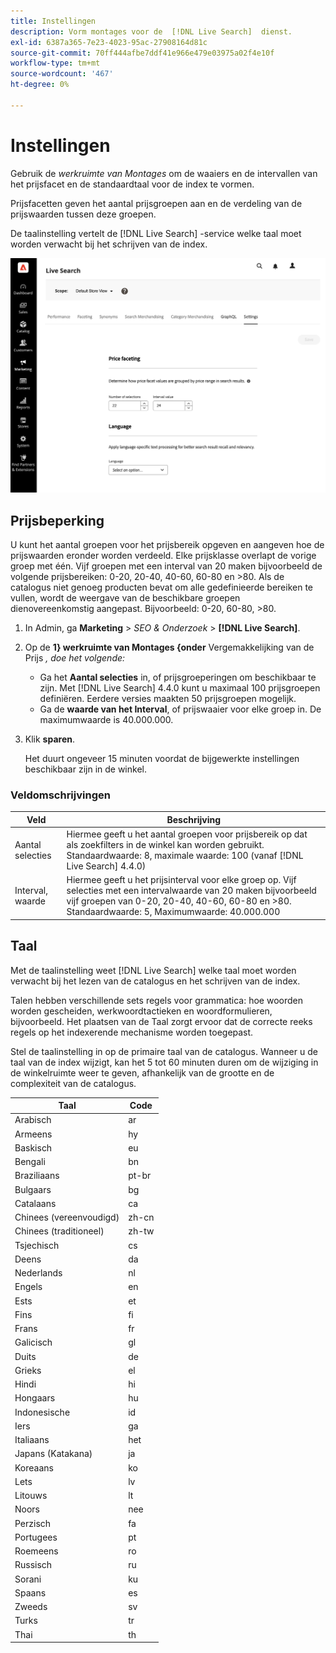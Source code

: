 ```yaml
---
title: Instellingen
description: Vorm montages voor de  [!DNL Live Search]  dienst.
exl-id: 6387a365-7e23-4023-95ac-27908164d81c
source-git-commit: 70ff444afbe7ddf41e966e479e03975a02f4e10f
workflow-type: tm+mt
source-wordcount: '467'
ht-degree: 0%

---
```


# Instellingen

Gebruik de *werkruimte van Montages* om de waaiers en de intervallen van het prijsfacet en de standaardtaal voor de index te vormen.

Prijsfacetten geven het aantal prijsgroepen aan en de verdeling van de prijswaarden tussen deze groepen.

De taalinstelling vertelt de [!DNL Live Search] -service welke taal moet worden verwacht bij het schrijven van de index.

![ Montages ](assets/settings.png)

## Prijsbeperking

U kunt het aantal groepen voor het prijsbereik opgeven en aangeven hoe de prijswaarden eronder worden verdeeld. Elke prijsklasse overlapt de vorige groep met één. Vijf groepen met een interval van 20 maken bijvoorbeeld de volgende prijsbereiken: 0-20, 20-40, 40-60, 60-80 en >80. Als de catalogus niet genoeg producten bevat om alle gedefinieerde bereiken te vullen, wordt de weergave van de beschikbare groepen dienovereenkomstig aangepast. Bijvoorbeeld: 0-20, 60-80, >80.

1. In Admin, ga **Marketing** > *SEO &amp; Onderzoek* > **[!DNL Live Search]**.
1. Op de **1} werkruimte van Montages {onder** Vergemakkelijking van de Prijs *, doe het volgende:*
   * Ga het **Aantal selecties** in, of prijsgroeperingen om beschikbaar te zijn. Met [!DNL Live Search] 4.4.0 kunt u maximaal 100 prijsgroepen definiëren. Eerdere versies maakten 50 prijsgroepen mogelijk.
   * Ga de **waarde van het Interval**, of prijswaaier voor elke groep in. De maximumwaarde is 40.000.000.
1. Klik **sparen**.

   Het duurt ongeveer 15 minuten voordat de bijgewerkte instellingen beschikbaar zijn in de winkel.

### Veldomschrijvingen

| Veld | Beschrijving |
|--- |--- |
| Aantal selecties | Hiermee geeft u het aantal groepen voor prijsbereik op dat als zoekfilters in de winkel kan worden gebruikt. Standaardwaarde: 8, maximale waarde: 100 (vanaf [!DNL Live Search] 4.4.0) |
| Interval, waarde | Hiermee geeft u het prijsinterval voor elke groep op. Vijf selecties met een intervalwaarde van 20 maken bijvoorbeeld vijf groepen van 0-20, 20-40, 40-60, 60-80 en >80. Standaardwaarde: 5, Maximumwaarde: 40.000.000 |

## Taal

Met de taalinstelling weet [!DNL Live Search] welke taal moet worden verwacht bij het lezen van de catalogus en het schrijven van de index.

Talen hebben verschillende sets regels voor grammatica: hoe woorden worden gescheiden, werkwoordtactieken en woordformulieren, bijvoorbeeld.
Het plaatsen van de Taal zorgt ervoor dat de correcte reeks regels op het indexerende mechanisme worden toegepast.

Stel de taalinstelling in op de primaire taal van de catalogus. Wanneer u de taal van de index wijzigt, kan het 5 tot 60 minuten duren om de wijziging in de winkelruimte weer te geven, afhankelijk van de grootte en de complexiteit van de catalogus.

| Taal | Code |
|----|----|
| Arabisch | ar |
| Armeens | hy |
| Baskisch | eu |
| Bengali | bn |
| Braziliaans | pt-br |
| Bulgaars | bg |
| Catalaans | ca |
| Chinees (vereenvoudigd) | zh-cn |
| Chinees (traditioneel) | zh-tw |
| Tsjechisch | cs |
| Deens | da |
| Nederlands | nl |
| Engels | en |
| Ests | et |
| Fins | fi |
| Frans | fr |
| Galicisch | gl |
| Duits | de |
| Grieks | el |
| Hindi | hi |
| Hongaars | hu |
| Indonesische | id |
| Iers | ga |
| Italiaans | het |
| Japans (Katakana) | ja |
| Koreaans | ko |
| Lets | lv |
| Litouws | lt |
| Noors | nee |
| Perzisch | fa |
| Portugees | pt |
| Roemeens | ro |
| Russisch | ru |
| Sorani | ku |
| Spaans | es |
| Zweeds | sv |
| Turks | tr |
| Thai | th |
